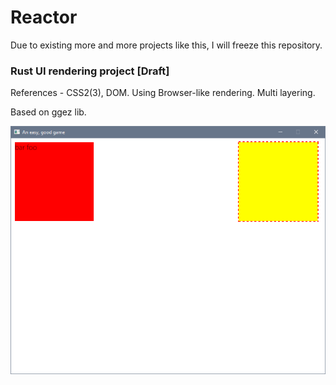 # Reactor

Due to existing more and more projects like this, I will freeze this repository.

### Rust UI rendering project [Draft]

References - CSS2(3), DOM. Using Browser-like rendering. Multi layering.

Based on ggez lib.

![Preview](https://raw.githubusercontent.com/nicoth-in/reactor/master/preview.bmp)

